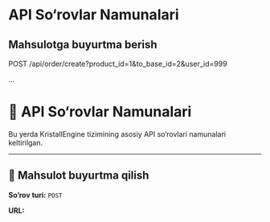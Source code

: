 # API So‘rovlar Namunalari

## Mahsulotga buyurtma berish

POST /api/order/create?product_id=1&to_base_id=2&user_id=999

...
# 🔌 API So‘rovlar Namunalari

Bu yerda KristallEngine tizimining asosiy API so‘rovlari namunalari keltirilgan.

---

## 🛒 Mahsulot buyurtma qilish

**So‘rov turi:** `POST`

**URL:**